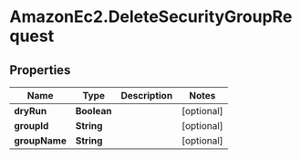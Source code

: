 # AmazonEc2.DeleteSecurityGroupRequest

## Properties

Name | Type | Description | Notes
------------ | ------------- | ------------- | -------------
**dryRun** | **Boolean** |  | [optional] 
**groupId** | **String** |  | [optional] 
**groupName** | **String** |  | [optional] 


